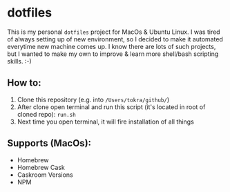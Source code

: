# dotfiles
This is my personal `dotfiles` project for MacOs &amp; Ubuntu Linux.
I was tired of always setting up of new environment, so I decided to make it automated everytime new machine comes up.
I know there are lots of such projects, but I wanted to make my own to improve & learn more shell/bash scripting skills. :-)

## How to:
1. Clone this repository (e.g. into `/Users/tokra/github/`)
1. After clone open terminal and run this script (it's located in root of cloned repo): `run.sh`
1. Next time you open terminal, it will fire installation of all things

## Supports (MacOs):
* Homebrew
* Homebrew Cask
* Caskroom Versions
* NPM
